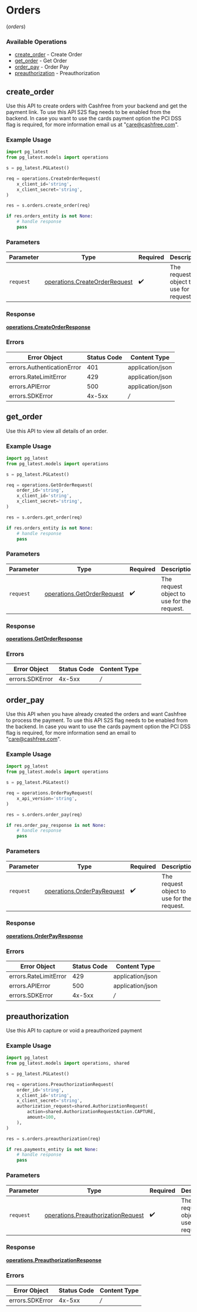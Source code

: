 # Orders
(*orders*)

### Available Operations

* [create_order](#create_order) - Create Order
* [get_order](#get_order) - Get Order
* [order_pay](#order_pay) - Order Pay
* [preauthorization](#preauthorization) - Preauthorization

## create_order

Use this API to create orders with Cashfree from your backend and get the payment link. To use this API S2S flag needs to be enabled from the backend. In case you want to use the cards payment option the PCI DSS flag is required, for more information email us at "care@cashfree.com".

### Example Usage

```python
import pg_latest
from pg_latest.models import operations

s = pg_latest.PGLatest()

req = operations.CreateOrderRequest(
    x_client_id='string',
    x_client_secret='string',
)

res = s.orders.create_order(req)

if res.orders_entity is not None:
    # handle response
    pass
```

### Parameters

| Parameter                                                                      | Type                                                                           | Required                                                                       | Description                                                                    |
| ------------------------------------------------------------------------------ | ------------------------------------------------------------------------------ | ------------------------------------------------------------------------------ | ------------------------------------------------------------------------------ |
| `request`                                                                      | [operations.CreateOrderRequest](../../models/operations/createorderrequest.md) | :heavy_check_mark:                                                             | The request object to use for the request.                                     |


### Response

**[operations.CreateOrderResponse](../../models/operations/createorderresponse.md)**
### Errors

| Error Object               | Status Code                | Content Type               |
| -------------------------- | -------------------------- | -------------------------- |
| errors.AuthenticationError | 401                        | application/json           |
| errors.RateLimitError      | 429                        | application/json           |
| errors.APIError            | 500                        | application/json           |
| errors.SDKError            | 4x-5xx                     | */*                        |

## get_order

Use this API to view all details of an order.

### Example Usage

```python
import pg_latest
from pg_latest.models import operations

s = pg_latest.PGLatest()

req = operations.GetOrderRequest(
    order_id='string',
    x_client_id='string',
    x_client_secret='string',
)

res = s.orders.get_order(req)

if res.orders_entity is not None:
    # handle response
    pass
```

### Parameters

| Parameter                                                                | Type                                                                     | Required                                                                 | Description                                                              |
| ------------------------------------------------------------------------ | ------------------------------------------------------------------------ | ------------------------------------------------------------------------ | ------------------------------------------------------------------------ |
| `request`                                                                | [operations.GetOrderRequest](../../models/operations/getorderrequest.md) | :heavy_check_mark:                                                       | The request object to use for the request.                               |


### Response

**[operations.GetOrderResponse](../../models/operations/getorderresponse.md)**
### Errors

| Error Object    | Status Code     | Content Type    |
| --------------- | --------------- | --------------- |
| errors.SDKError | 4x-5xx          | */*             |

## order_pay

Use this API when you have already created the orders and want Cashfree to process the payment. To use this API S2S flag needs to be enabled from the backend. In case you want to use the cards payment option the PCI DSS flag is required, for more information send an email to "care@cashfree.com".

### Example Usage

```python
import pg_latest
from pg_latest.models import operations

s = pg_latest.PGLatest()

req = operations.OrderPayRequest(
    x_api_version='string',
)

res = s.orders.order_pay(req)

if res.order_pay_response is not None:
    # handle response
    pass
```

### Parameters

| Parameter                                                                | Type                                                                     | Required                                                                 | Description                                                              |
| ------------------------------------------------------------------------ | ------------------------------------------------------------------------ | ------------------------------------------------------------------------ | ------------------------------------------------------------------------ |
| `request`                                                                | [operations.OrderPayRequest](../../models/operations/orderpayrequest.md) | :heavy_check_mark:                                                       | The request object to use for the request.                               |


### Response

**[operations.OrderPayResponse](../../models/operations/orderpayresponse.md)**
### Errors

| Error Object          | Status Code           | Content Type          |
| --------------------- | --------------------- | --------------------- |
| errors.RateLimitError | 429                   | application/json      |
| errors.APIError       | 500                   | application/json      |
| errors.SDKError       | 4x-5xx                | */*                   |

## preauthorization

Use this API to capture or void a preauthorized payment

### Example Usage

```python
import pg_latest
from pg_latest.models import operations, shared

s = pg_latest.PGLatest()

req = operations.PreauthorizationRequest(
    order_id='string',
    x_client_id='string',
    x_client_secret='string',
    authorization_request=shared.AuthorizationRequest(
        action=shared.AuthorizationRequestAction.CAPTURE,
        amount=100,
    ),
)

res = s.orders.preauthorization(req)

if res.payments_entity is not None:
    # handle response
    pass
```

### Parameters

| Parameter                                                                                | Type                                                                                     | Required                                                                                 | Description                                                                              |
| ---------------------------------------------------------------------------------------- | ---------------------------------------------------------------------------------------- | ---------------------------------------------------------------------------------------- | ---------------------------------------------------------------------------------------- |
| `request`                                                                                | [operations.PreauthorizationRequest](../../models/operations/preauthorizationrequest.md) | :heavy_check_mark:                                                                       | The request object to use for the request.                                               |


### Response

**[operations.PreauthorizationResponse](../../models/operations/preauthorizationresponse.md)**
### Errors

| Error Object    | Status Code     | Content Type    |
| --------------- | --------------- | --------------- |
| errors.SDKError | 4x-5xx          | */*             |
